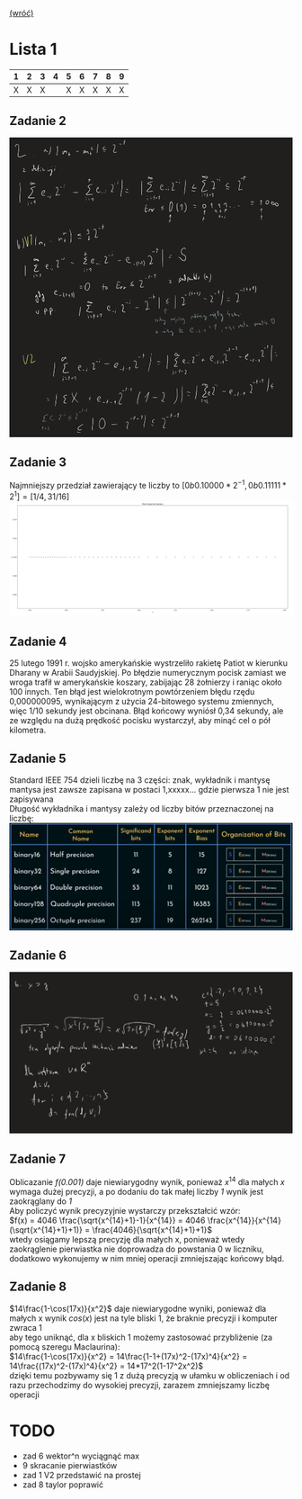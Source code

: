 [(wróć)](../)

# Lista 1
| 1 | 2 | 3 | 4 | 5 | 6 | 7 | 8 | 9 |
|---|---|---|---|---|---|---|---|---|
| X | X | X |   | X | X | X | X | X |

## Zadanie 2
![image](zad2.png)

## Zadanie 3
Najmniejszy przedział zawierający te liczby to $[0b0.10000*2^{-1}, 0b0.11111*2^1] = [1/4, 31/16]$  
![image](zad3.png)

## Zadanie 4
25 lutego 1991 r. wojsko amerykańskie wystrzeliło rakietę Patiot w kierunku Dharany w Arabii Saudyjskiej. Po błędzie numerycznym pocisk zamiast we wroga trafił w amerykańskie koszary, zabijając 28 żołnierzy i raniąc około 100 innych. Ten błąd jest wielokrotnym powtórzeniem błędu rzędu 0,000000095, wynikającym z użycia 24-bitowego systemu zmiennych, więc 1/10 sekundy jest obcinana. Błąd końcowy wyniósł 0,34 sekundy, ale ze względu na dużą prędkość pocisku wystarczył, aby minąć cel o pół kilometra. 

## Zadanie 5
Standard IEEE 754 dzieli liczbę na 3 części: znak, wykładnik i mantysę   
mantysa jest zawsze zapisana w postaci 1,xxxxx... gdzie pierwsza 1 nie jest zapisywana    
Długość wykładnika i mantysy zależy od liczby bitów przeznaczonej na liczbę:  
![image](ieee754.png)

## Zadanie 6
![image](zad6.png)

## Zadanie 7
Oblicazanie _f(0.001)_ daje niewiarygodny wynik, ponieważ $x^{14}$ dla małych _x_ wymaga dużej precyzji, a po dodaniu do tak małej liczby _1_ wynik jest zaokrąglany do _1_  
Aby policzyć wynik precyzyjnie wystarczy przekształcić wzór:  
$f(x) = 4046 \frac{\sqrt{x^{14}+1}-1}{x^{14}} = 4046 \frac{x^{14}}{x^{14}(\sqrt{x^{14}+1}+1)} = \frac{4046}{\sqrt{x^{14}+1}+1}$  
wtedy osiągamy lepszą precyzję dla małych x, ponieważ wtedy zaokrąglenie pierwiastka nie doprowadza do powstania 0 w liczniku, dodatkowo wykonujemy w nim mniej operacji zmniejszając końcowy błąd.  

## Zadanie 8
$14\frac{1-\cos(17x)}{x^2}$ daje niewiarygodne wyniki, ponieważ dla małych x wynik $cos(x)$ jest na tyle bliski 1, że braknie precyzji i komputer zwraca 1   
aby tego uniknąć, dla x bliskich 1 możemy zastosować przybliżenie (za pomocą szeregu Maclaurina):  
$14\frac{1-\cos(17x)}{x^2} = 14\frac{1-1+(17x)^2-(17x)^4}{x^2} = 14\frac{(17x)^2-(17x)^4}{x^2} = 14*17^2(1-17^2x^2)$  
dzięki temu pozbywamy się 1 z dużą precyzją w ułamku w obliczeniach i od razu przechodzimy do wysokiej precyzji, zarazem zmniejszamy liczbę operacji  


# TODO
* zad 6 wektor^n wyciągnąć max
* 9 skracanie pierwiastków
* zad 1 V2 przedstawić na prostej
* zad 8 taylor poprawić